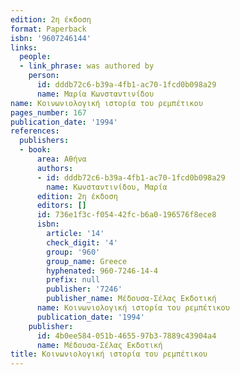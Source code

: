 ```yaml
---
edition: 2η έκδοση
format: Paperback
isbn: '9607246144'
links:
  people:
  - link_phrase: was authored by
    person:
      id: dddb72c6-b39a-4fb1-ac70-1fcd0b098a29
      name: Μαρία Κωνσταντινίδου
name: Κοινωνιολογική ιστορία του ρεμπέτικου
pages_number: 167
publication_date: '1994'
references:
  publishers:
  - book:
      area: Αθήνα
      authors:
      - id: dddb72c6-b39a-4fb1-ac70-1fcd0b098a29
        name: Κωνσταντινίδου, Μαρία
      edition: 2η έκδοση
      editors: []
      id: 736e1f3c-f054-42fc-b6a0-196576f8ece8
      isbn:
        article: '14'
        check_digit: '4'
        group: '960'
        group_name: Greece
        hyphenated: 960-7246-14-4
        prefix: null
        publisher: '7246'
        publisher_name: Μέδουσα-Σέλας Εκδοτική
      name: Κοινωνιολογική ιστορία του ρεμπέτικου
      publication_date: '1994'
    publisher:
      id: 4b0ee584-051b-4655-97b3-7889c43904a4
      name: Μέδουσα-Σέλας Εκδοτική
title: Κοινωνιολογική ιστορία του ρεμπέτικου
---
```


